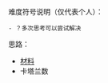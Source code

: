 难度符号说明（仅代表个人）：

	- ？多次思考可以尝试解决 

思路：

- [材料](https://zh.wikipedia.org/wiki/%E5%8D%A1%E5%A1%94%E5%85%B0%E6%95%B0)
- 卡塔兰数